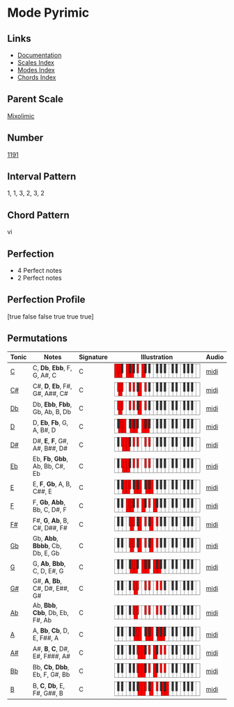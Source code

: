 # Mode Pyrimic

## Links

- [Documentation](index.md)
- [Scales Index](Scales.md)
- [Modes Index](Modes.md)
- [Chords Index](Chords.md)

## Parent Scale

[Mixolimic](ScaleMixolimic.md)

## Number

[1191](https://ianring.com/musictheory/scales/1191)

## Interval Pattern

1, 1, 3, 2, 3, 2

## Chord Pattern

vi

## Perfection

- 4 Perfect notes
- 2 Perfect notes

## Perfection Profile

[true false false true true true]

## Permutations

| Tonic | Notes | Signature | Illustration | Audio |
|-------|-------|-----------|--------------|-------|
| [C](ModeCNaturalPyrimic.md) | C, **Db**, **Ebb**, F, G, A#, C | C | ![CNaturalPyrimic](ModeCNaturalPyrimic.png) | [midi](https://github.com/edipermadi/music/blob/main/docs/ModeCNaturalPyrimic.mid?raw=true) |
| [C#](ModeCSharpPyrimic.md) | C#, **D**, **Eb**, F#, G#, A##, C# | C | ![CSharpPyrimic](ModeCSharpPyrimic.png) | [midi](https://github.com/edipermadi/music/blob/main/docs/ModeCSharpPyrimic.mid?raw=true) |
| [Db](ModeDFlatPyrimic.md) | Db, **Ebb**, **Fbb**, Gb, Ab, B, Db | C | ![DFlatPyrimic](ModeDFlatPyrimic.png) | [midi](https://github.com/edipermadi/music/blob/main/docs/ModeDFlatPyrimic.mid?raw=true) |
| [D](ModeDNaturalPyrimic.md) | D, **Eb**, **Fb**, G, A, B#, D | C | ![DNaturalPyrimic](ModeDNaturalPyrimic.png) | [midi](https://github.com/edipermadi/music/blob/main/docs/ModeDNaturalPyrimic.mid?raw=true) |
| [D#](ModeDSharpPyrimic.md) | D#, **E**, **F**, G#, A#, B##, D# | C | ![DSharpPyrimic](ModeDSharpPyrimic.png) | [midi](https://github.com/edipermadi/music/blob/main/docs/ModeDSharpPyrimic.mid?raw=true) |
| [Eb](ModeEFlatPyrimic.md) | Eb, **Fb**, **Gbb**, Ab, Bb, C#, Eb | C | ![EFlatPyrimic](ModeEFlatPyrimic.png) | [midi](https://github.com/edipermadi/music/blob/main/docs/ModeEFlatPyrimic.mid?raw=true) |
| [E](ModeENaturalPyrimic.md) | E, **F**, **Gb**, A, B, C##, E | C | ![ENaturalPyrimic](ModeENaturalPyrimic.png) | [midi](https://github.com/edipermadi/music/blob/main/docs/ModeENaturalPyrimic.mid?raw=true) |
| [F](ModeFNaturalPyrimic.md) | F, **Gb**, **Abb**, Bb, C, D#, F | C | ![FNaturalPyrimic](ModeFNaturalPyrimic.png) | [midi](https://github.com/edipermadi/music/blob/main/docs/ModeFNaturalPyrimic.mid?raw=true) |
| [F#](ModeFSharpPyrimic.md) | F#, **G**, **Ab**, B, C#, D##, F# | C | ![FSharpPyrimic](ModeFSharpPyrimic.png) | [midi](https://github.com/edipermadi/music/blob/main/docs/ModeFSharpPyrimic.mid?raw=true) |
| [Gb](ModeGFlatPyrimic.md) | Gb, **Abb**, **Bbbb**, Cb, Db, E, Gb | C | ![GFlatPyrimic](ModeGFlatPyrimic.png) | [midi](https://github.com/edipermadi/music/blob/main/docs/ModeGFlatPyrimic.mid?raw=true) |
| [G](ModeGNaturalPyrimic.md) | G, **Ab**, **Bbb**, C, D, E#, G | C | ![GNaturalPyrimic](ModeGNaturalPyrimic.png) | [midi](https://github.com/edipermadi/music/blob/main/docs/ModeGNaturalPyrimic.mid?raw=true) |
| [G#](ModeGSharpPyrimic.md) | G#, **A**, **Bb**, C#, D#, E##, G# | C | ![GSharpPyrimic](ModeGSharpPyrimic.png) | [midi](https://github.com/edipermadi/music/blob/main/docs/ModeGSharpPyrimic.mid?raw=true) |
| [Ab](ModeAFlatPyrimic.md) | Ab, **Bbb**, **Cbb**, Db, Eb, F#, Ab | C | ![AFlatPyrimic](ModeAFlatPyrimic.png) | [midi](https://github.com/edipermadi/music/blob/main/docs/ModeAFlatPyrimic.mid?raw=true) |
| [A](ModeANaturalPyrimic.md) | A, **Bb**, **Cb**, D, E, F##, A | C | ![ANaturalPyrimic](ModeANaturalPyrimic.png) | [midi](https://github.com/edipermadi/music/blob/main/docs/ModeANaturalPyrimic.mid?raw=true) |
| [A#](ModeASharpPyrimic.md) | A#, **B**, **C**, D#, E#, F###, A# | C | ![ASharpPyrimic](ModeASharpPyrimic.png) | [midi](https://github.com/edipermadi/music/blob/main/docs/ModeASharpPyrimic.mid?raw=true) |
| [Bb](ModeBFlatPyrimic.md) | Bb, **Cb**, **Dbb**, Eb, F, G#, Bb | C | ![BFlatPyrimic](ModeBFlatPyrimic.png) | [midi](https://github.com/edipermadi/music/blob/main/docs/ModeBFlatPyrimic.mid?raw=true) |
| [B](ModeBNaturalPyrimic.md) | B, **C**, **Db**, E, F#, G##, B | C | ![BNaturalPyrimic](ModeBNaturalPyrimic.png) | [midi](https://github.com/edipermadi/music/blob/main/docs/ModeBNaturalPyrimic.mid?raw=true) |
